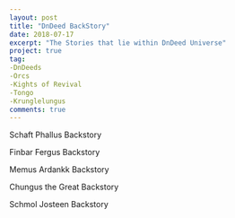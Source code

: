 ```yaml
---
layout: post
title: "DnDeed BackStory"
date: 2018-07-17
excerpt: "The Stories that lie within DnDeed Universe"
project: true
tag: 
-DnDeeds
-Orcs
-Kights of Revival
-Tongo
-Krunglelungus
comments: true
---
```


Schaft Phallus Backstory

Finbar Fergus Backstory

Memus Ardankk Backstory

Chungus the Great Backstory

Schmol Josteen Backstory
